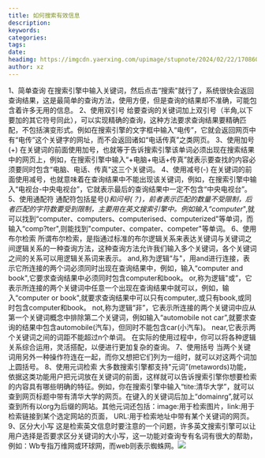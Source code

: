 ```yaml
---
title: 如何搜索有效信息
description: 
keywords: 
categories: 
tags: 
date: 
headimg: https://imgcdn.yaerxing.com/upimage/stupnote/2024/02/22/1708608571_3665510_5985.jpg
author: xz
---
```

1、简单查询
在搜索引擎中输入关键词，然后点击“搜索"就行了，系统很快会返回查询结果，这是最简单的查询方法，使用方便，但是查询的结果却不准确，可能包含着许多无用的信息。
2、使用双引号
给要查询的关键词加上双引号（半角,以下要加的其它符号同此），可以实现精确的查询，这种方法要求查询结果要精确匹配，不包括演变形式。例如在搜索引擎的文字框中输入“电传”，它就会返回网页中有“电传”这个关键字的网址，而不会返回诸如“电话传真”之类网页。
3、使用加号(+)
在关键词的前面使用加号，也就等于告诉搜索引擎该单词必须出现在搜索结果中的网页上，例如，在搜索引擎中输入“+电脑+电话+传真”就表示要查找的内容必须要同时包含“电脑、电话、传真"这三个关键词。
4、使用减号(-)
在关键词的前面使用减号，也就意味着在查询结果中不能出现该关键词，例如，在搜索引擎中输入“电视台-中央电视台”，它就表示最后的查询结果中一定不包含“中央电视台”。
5、使用通配符
通配符包括星号(*)和问号(？)，前者表示匹配的数量不受限制，后者匹配的字符数要受到限制，主要用在英文搜索引擎中。例如输入“computer*",就可以找到“computer、computers、computerised、computerized"等单词，而输入“comp?ter",则能找到"computer、compater、competer"等单词。
6、使用布尔检索
所谓布尔检索，是指通过标准的布尔逻辑关系来表达关键词与关键词之间逻辑关系的一种查询方法，这种查询方法允许我们输入多个关键词，各个关键词之间的关系可以用逻辑关系词来表示。
and,称为逻辑“与"，用and进行连接，表示它所连接的两个词必须同时出现在查询结果中，例如，输入“computer and book",它要求查询结果中必须同时包含computer和book。
or,称为逻辑"或”，它表示所连接的两个关键词中任意一个出现在查询结果中就可以，例如，输入“computer or book",就要求查询结果中可以只有computer,.或只有book,或同时包含computer和book。
not,称为逻辑“非”，它表示所连接的两个关键词中应从第一个关键词概念中排除第二个关键词，例如输入“automobile not car”,就要求查询的结果中包含automobile(汽车)，但同时不能包含car(小汽车)。
near,它表示两个关键词之间的词距不能超过n个单词。
在实际的使用过程中，你可以将各种逻辑关系综合运用，灵活搭配，以便进行更加复杂的查询。
7、使用括号
当两个关键词用另外一种操作符连在一起，而你又想把它们列为一组时，就可以对这两个词加上圆括号。
8、使用元词检索
大多数搜索引擎都支持"元词”(metawords)功能，依据这类功能用户把元词放在关键词的前面，这样就可以告诉搜索引擎你想要检索的内容具有哪些明确的特征。例如，你在搜索引擎中输入“tite:清华大学”，就可以查到网页标题中带有清华大学的网页。在键入的关键词后加上“domainrg”,就可以查到所有以org为后缀的网站。其他元词还包括：image:用于检索图片，Iink:用于检索链接到某个选定网站的页面，
URL:用于检索地址中带有某个关键词的网页。
9、区分大小写
这是检索英文信息时要注意的一个问题，许多英文搜索引擎可以让用户选择是否要求区分关键词的大小写，这一功能对查询专有名词有很大的帮助，例如：Wb专指万维网或环球网，而web则表示蜘蛛网。<img src='http://imgcdn.yaerxing.com/upimage/stupnote/2024/02/22/1708608571_3665510_5985.jpg'>